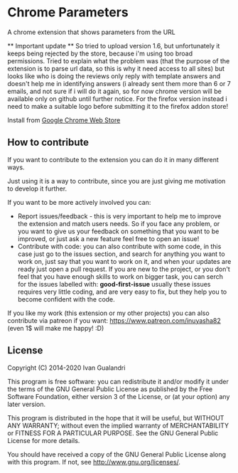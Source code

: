 Chrome Parameters
=================

A chrome extension that shows parameters from the URL

** Important update ** 
So tried to upload version 1.6, but unfortunately it keeps being rejected by the store, because i'm using too broad permissions. 
Tried to explain what the problem was (that the purpose of the extension is to parse url data, so this is why it need access to all sites) but looks like who is doing the reviews only reply with template answers and doesn't help me in identifying answers (i already sent them more than 6 or 7 emails, and not sure if i will do it again, so for now chrome version will be available only on github until further notice. For the firefox version instead i need to make a suitable logo before submitting it to the firefox addon store!

Install from [Google Chrome Web Store](https://chrome.google.com/webstore/detail/parameters-viewer/jcfdalmioobeifbpcgjghhaifimaeaca) 

How to contribute
-----------------

If you want to contribute to the extension you can do it in many different ways. 

Just using it is a way to contribute, since you are just giving me motivation to develop it further.

If you want to be more actively involved you can: 

* Report issues/feedback - this is very important to help me to improve the extension and match users needs. So if you face any problem, or you want to give us your feedback on something that you want to be improved, or just ask a new feature feel free to open an issue! 
* Contribute with code: you can also contribute with some code, in this case just go to the issues section, and search for anything you want to work on, just say that you want to work on it, and when your updates are ready just open a pull request. If you are new to the project, or you don't feel that you have enough skills to work on bigger task, you can serch for the issues labelled with: <b>good-first-issue</b> usually these issues requires very little coding, and are very easy to fix, but they help you to become confident with the code. 

If you like my work (this extension or my other projects) you can also contribute via patreon if you want: https://www.patreon.com/inuyasha82 (even 1$ will make me happy! :D) 

License
-----------------
Copyright (C) 2014-2020 Ivan Gualandri

This program is free software: you can redistribute it and/or modify
it under the terms of the GNU General Public License as published by
the Free Software Foundation, either version 3 of the License, or
(at your option) any later version.

This program is distributed in the hope that it will be useful,
but WITHOUT ANY WARRANTY; without even the implied warranty of
MERCHANTABILITY or FITNESS FOR A PARTICULAR PURPOSE.  See the
GNU General Public License for more details.

You should have received a copy of the GNU General Public License
along with this program.  If not, see <http://www.gnu.org/licenses/>.
